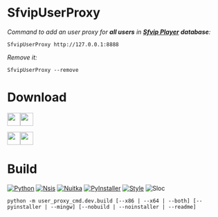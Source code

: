 # SfvipUserProxy
_Command to add an user proxy for **all users** in [**Sfvip Player**](https://github.com/K4L4Uz/SFVIP-Player/tree/master) **database**:_
```console
SfvipUserProxy http://127.0.0.1:8888
```
_Remove it:_
```console
SfvipUserProxy --remove
```

# Download
[<img src="https://img.shields.io/badge/SfvipUserProxy 0.4 x64-informational?logo=docusign&logoColor=white&style=flat-square" height="30"><img src="https://img.shields.io/badge/Clean-brightgreen?style=flat-square" height="30">](https://github.com/sebdelsol/sfvip-all/raw/master/user_proxy_cmd/build/0.4/x64/Install%20SfvipUserProxy.exe)<img src="https://custom-icon-badges.demolab.com/badge/Scanned by Microsoft Defender • 1.1.23100.2009 • 1.401.1671.0-white.svg?logo=shield-check&logoColor=black&style=flat-square" height="15">

[<img src="https://img.shields.io/badge/SfvipUserProxy 0.4 x86-informational?logo=docusign&logoColor=white&style=flat-square" height="30"><img src="https://img.shields.io/badge/Clean-brightgreen?style=flat-square" height="30">](https://github.com/sebdelsol/sfvip-all/raw/master/user_proxy_cmd/build/0.4/x86/Install%20SfvipUserProxy.exe)<img src="https://custom-icon-badges.demolab.com/badge/Scanned by Microsoft Defender • 1.1.23100.2009 • 1.401.1671.0-white.svg?logo=shield-check&logoColor=black&style=flat-square" height="15">

# Build
[![Python](https://img.shields.io/badge/Python-3.11.7-fbdf79?logo=python&logoColor=fbdf79)](https://www.python.org/downloads/release/python-3117/)
[![Nsis](https://img.shields.io/badge/Nsis-3.09-informational)](https://nsis.sourceforge.io/Download)
[![Nuitka](https://img.shields.io/badge/Nuitka-1.9.3-informational)](https://nuitka.net/)
[![PyInstaller](https://img.shields.io/badge/PyInstaller-6.2.0-informational)](https://pyinstaller.org/en/stable/)
[![Style](https://img.shields.io/badge/Style-Black-000000)](https://black.readthedocs.io/en/stable/)
![Sloc](https://img.shields.io/badge/Sloc-196-000000)

```console
python -m user_proxy_cmd.dev.build [--x86 | --x64 | --both] [--pyinstaller | --mingw] [--nobuild | --noinstaller | --readme]
```